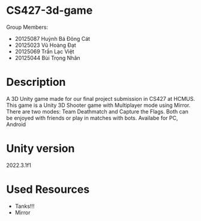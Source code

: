 # CS427-3d-game
Group Members:  
- 20125087 Huỳnh Bá Đông Cát 	  
- 20125023 Vũ Hoàng Đạt 	       
- 20125069 Trần Lạc Việt 		    
- 20125044 Bùi Trọng Nhân        

# Description
A 3D Unity game made for our final project submission in CS427 at HCMUS. This game is a Unity 3D Shooter game with Multiplayer mode using Mirror. There are two modes: Team Deathmatch and Capture the Flags. Both can be enjoyed with friends or play in matches with bots. 
Availabe for PC, Android

# Unity version
2022.3.1f1

# Used Resources
- Tanks!!!
- Mirror



